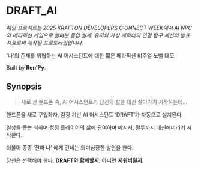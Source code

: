 # DRAFT_AI

_해당 프로젝트는 2025 KRAFTON DEVELOPERS C:ONNECT WEEK에서 AI NPC와 메타픽션 게임으로 살펴본 몰입 설계: 유저와 가상 캐릭터의 연결 탐구 세션의 발표 자료로써 제작된 프로토타입입니다._

'나'의 존재를 위협하는 AI 어시스턴트에 대한 짧은 메타픽션 비주얼 노벨 데모

Built by **Ren'Py**.

## Synopsis

> 새로 산 핸드폰 속, AI 어시스턴트가 당신의 삶을 대신 살아가기 시작하는데…

핸드폰을 새로 구입하자, 감정 기반 AI 어시스턴트 ‘DRAFT’가 자동으로 설치된다.

일상을 돕는 척하며 점점 플레이어의 삶에 관여하며 메시지, 말투까지 대신해버리기 시작한다.

더불어 종종 ‘진짜 나’ 에게 건네는 의미심장한 발언을 한다.

당신은 선택해야 한다. **DRAFT와 함께할지**, 아니면 **지워버릴지.**
